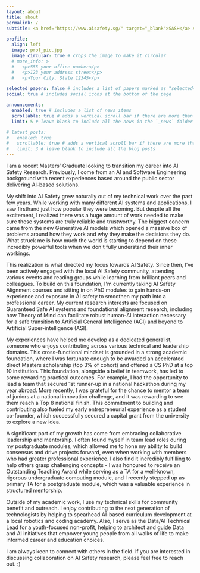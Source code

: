 ```yaml
---
layout: about
title: about
permalink: /
subtitle: <a href="https://www.aisafety.sg/" target="_blank">SASH</a> AI Safety Research. NUS MSc Business Analytics.

profile:
  align: left
  image: prof_pic.jpg
  image_circular: true # crops the image to make it circular
  # more_info: >
  #   <p>555 your office number</p>
  #   <p>123 your address street</p>
  #   <p>Your City, State 12345</p>

selected_papers: false # includes a list of papers marked as "selected={true}"
social: true # includes social icons at the bottom of the page

announcements:
  enabled: true # includes a list of news items
  scrollable: true # adds a vertical scroll bar if there are more than 3 news items
  limit: 5 # leave blank to include all the news in the `_news` folder

# latest_posts:
#   enabled: true
#   scrollable: true # adds a vertical scroll bar if there are more than 3 new posts items
#   limit: 3 # leave blank to include all the blog posts
---
```

I am a recent Masters' Graduate looking to transition my career into AI Safety Research. Previously, I come from an AI and Software Engineering background with recent experiences based around the public sector delivering AI-based solutions.

My shift into AI Safety grew naturally out of my technical work over the past few years. While working with many different AI systems and applications, I saw firsthand just how popular they were becoming. But despite all the excitement, I realized there was a huge amount of work needed to make sure these systems are truly reliable and trustworthy. The biggest concern came from the new Generative AI models which opened a massive box of problems around how they work and why they make the decisions they do. What struck me is how much the world is starting to depend on these incredibly powerful tools when we don't fully understand their inner workings.

This realization is what directed my focus towards AI Safety. Since then, I’ve been actively engaged with the local AI Safety community, attending various events and reading groups while learning from brilliant peers and colleagues. To build on this foundation, I'm currently taking AI Safety Alignment courses and sitting in on PhD modules to gain hands-on experience and exposure in AI safety to smoothen my path into a professional career. My current research interests are focused on Guaranteed Safe AI systems and foundational alignment research, including how Theory of Mind can facilitate robust human-AI interaction necessary for a safe transition to Artificial General Intelligence (AGI) and beyond to Artificial Super-intelligence (ASI). 

My experiences have helped me develop as a dedicated generalist, someone who enjoys contributing across various technical and leadership domains. This cross-functional mindset is grounded in a strong academic foundation, where I was fortunate enough to be awarded an accelerated direct Masters scholarship (top 3% of cohort) and offered a CS PhD at a top 10 institution. This foundation, alongside a belief in teamwork, has led to some rewarding practical outcomes. For example, I had the opportunity to lead a team that secured 1st runner-up in a national hackathon during my year abroad. More recently, I was grateful for the chance to mentor a team of juniors at a national innovation challenge, and it was rewarding to see them reach a Top 8 national finish. This commitment to building and contributing also fueled my early entrepreneurial experience as a student co-founder, which successfully secured a capital grant from the university to explore a new idea.

A significant part of my growth has come from embracing collaborative leadership and mentorship. I often found myself in team lead roles during my postgraduate modules, which allowed me to hone my ability to build consensus and drive projects forward, even when working with members who had greater professional experience. I also find it incredibly fulfilling to help others grasp challenging concepts - I was honoured to receive an Outstanding Teaching Award while serving as a TA for a well-known, rigorous undergraduate computing module, and I recently stepped up as primary TA for a postgraduate module, which was a valuable experience in structured mentorship.

Outside of my academic work, I use my technical skills for community benefit and outreach. I enjoy contributing to the next generation of technologists by helping to spearhead AI-based curriculum development at a local robotics and coding academy. Also, I serve as the Data/AI Technical Lead for a youth-focused non-profit, helping to architect and guide Data and AI initiatives that empower young people from all walks of life to make informed career and education choices.

I am always keen to connect with others in the field. If you are interested in discussing collaboration on AI Safety research, please feel free to reach out. :\)
<!-- Put your address / P.O. box / other info right below your picture. You can also disable any of these elements by editing `profile` property of the YAML header of your `_pages/about.md`. Edit `_bibliography/papers.bib` and Jekyll will render your [publications page](/al-folio/publications/) automatically. -->